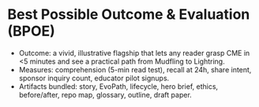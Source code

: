 # Best Possible Outcome & Evaluation (BPOE)
- Outcome: a vivid, illustrative flagship that lets any reader grasp CME in <5 minutes and see a practical path from Mudfling to Lightring.
- Measures: comprehension (5-min read test), recall at 24h, share intent, sponsor inquiry count, educator pilot signups.
- Artifacts bundled: story, EvoPath, lifecycle, hero brief, ethics, before/after, repo map, glossary, outline, draft paper.

